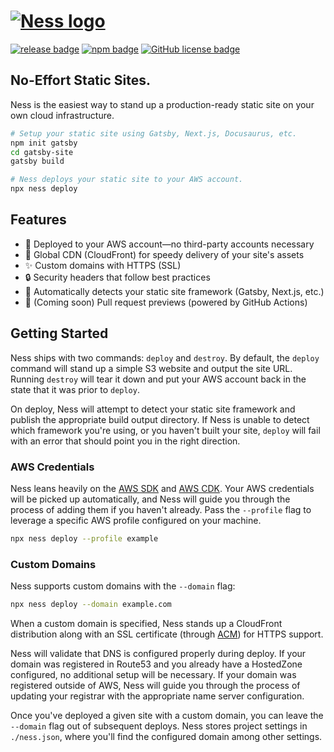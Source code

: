 # [![Ness logo][]][ness home]

[![release badge][]][release]
[![npm badge][]][npm]
[![GitHub license badge][]][github license]

## No-Effort Static Sites.

Ness is the easiest way to stand up a production-ready static site on your own cloud infrastructure.

```sh
# Setup your static site using Gatsby, Next.js, Docusaurus, etc.
npm init gatsby
cd gatsby-site
gatsby build

# Ness deploys your static site to your AWS account.
npx ness deploy
```

## Features

- 🤩 Deployed to your AWS account—no third-party accounts necessary
- 💨 Global CDN (CloudFront) for speedy delivery of your site's assets
- ✨ Custom domains with HTTPS (SSL)
- 🔒 Security headers that follow best practices
- 🤖 Automatically detects your static site framework (Gatsby, Next.js, etc.)
- 👀 (Coming soon) Pull request previews (powered by GitHub Actions)

## Getting Started

Ness ships with two commands: `deploy` and `destroy`. By default, the `deploy` command will stand up a simple S3 website and output the site URL. Running `destroy` will tear it down and put your AWS account back in the state that it was prior to `deploy`.

On deploy, Ness will attempt to detect your static site framework and publish the appropriate build output directory. If Ness is unable to detect which framework you're using, or you haven't built your site, `deploy` will fail with an error that should point you in the right direction.

### AWS Credentials

Ness leans heavily on the [AWS SDK](https://aws.amazon.com/sdk-for-node-js/) and [AWS CDK](https://aws.amazon.com/cdk/). Your AWS credentials will be picked up automatically, and Ness will guide you through the process of adding them if you haven't already. Pass the `--profile` flag to leverage a specific AWS profile configured on your machine.

```sh
npx ness deploy --profile example
```

### Custom Domains

Ness supports custom domains with the `--domain` flag:

```sh
npx ness deploy --domain example.com
```

When a custom domain is specified, Ness stands up a CloudFront distribution along with an SSL certificate (through [ACM](https://aws.amazon.com/certificate-manager/)) for HTTPS support.

Ness will validate that DNS is configured properly during deploy. If your domain was registered in Route53 and you already have a HostedZone configured, no additional setup will be necessary. If your domain was registered outside of AWS, Ness will guide you through the process of updating your registrar with the appropriate name server configuration.

Once you've deployed a given site with a custom domain, you can leave the `--domain` flag out of subsequent deploys. Ness stores project settings in `./ness.json`, where you'll find the configured domain among other settings.

[ness logo]: https://raw.githubusercontent.com/nessjs/ness/main/assets/ness.png
[github license badge]: https://img.shields.io/github/license/nessjs/ness?style=flat
[github license]: https://github.com/nessjs/ness/blob/main/LICENSE
[ness home]: https://github.com/nessjs/ness
[npm badge]: https://img.shields.io/npm/v/ness
[npm]: https://www.npmjs.com/package/ness
[release badge]: https://img.shields.io/github/workflow/status/nessjs/ness/Release
[release]: https://github.com/nessjs/ness/actions?query=workflow%3ARelease
